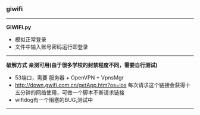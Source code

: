 ### giwifi
----
**GIWIFI.py** 
* 模拟正常登录
* 文件中输入账号密码运行即登录
----
**破解方式**
**亲测可用(由于很多学校的封禁程度不同，需要自行测试)**
* 53端口，需要 服务器 + OpenVPN + VpnsMgr
* http://down.gwifi.com.cn/getApp.htm?os=ios 每次请求这个链接会获得十五分钟的网络使用，可做一个脚本不断请求链接
* wifidog有一个阻塞的BUG,测试中
----
